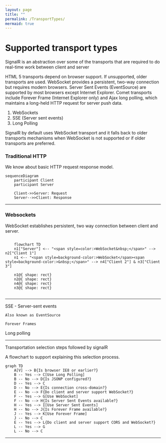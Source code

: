 ```yaml
---
layout: page
title: ""
permalink: /TransportTypes/
mermaid: true
---
```


# Supported transport types 

SignalR is an abstraction over some of the transports that are required to do real-time work between client and server

HTML 5 transports depend on browser support. If unsupported, older transports are used. WebSocket provides a persistent, two-way connection but requires modern browsers. Server Sent Events (EventSource) are supported by most browsers except Internet Explorer. Comet transports include Forever Frame (Internet Explorer only) and Ajax long polling, which maintains a long-held HTTP request for server push data.

1. WebSockets
2. SSE (Server sent events)
3. Long Polling 

SignalR by default uses WebSocket transport and it falls back to older transports mechanisms when WebSocket is not supported or if older transports are preferred.


### Traditional HTTP

We know about basic HTTP request response model. 

```mermaid
sequenceDiagram
    participant Client
    participant Server

    Client->>Server: Request
    Server-->>Client: Response
```
---

### Websockets 

WebSocket establishes persistent, two way connection between client and server. 

```mermaid

    flowchart TD
    n1["Server"] <-- "<span style=color:>WebSocket&nbsp;</span>" --> n2["Client 1"]
    n1 <-- "<span style=background-color:>WebSocket</span><span style=background-color:>&nbsp;</span>" --> n4["Client 2"] & n3["Client 3"]

    n1@{ shape: rect}
    n2@{ shape: rect}
    n4@{ shape: rect}
    n3@{ shape: rect}


```

---


SSE - Server-sent events 

    Also known as EventSource

    Forever Frames

Long polling 


---
Transportation selection steps followed by signalR 

A flowchart to support explaining this selection process. 

```mermaid
graph TD
    A[V] --> B{Is browser IE8 or earlier?}
    B -- Yes --> C[Use Long Polling]
    B -- No --> D{Is JSONP configured?}
    D -- Yes --> C
    D -- No --> E{Is connection cross-domain?}
    E -- No --> F{Do client and server support WebSocket?}
    F -- Yes --> G[Use WebSocket]
    F -- No --> H{Is Server Sent Events available?}
    H -- Yes --> I[Use Server Sent Events]
    H -- No --> J{Is Forever Frame available?}
    J -- Yes --> K[Use Forever Frame]
    J -- No --> C
    E -- Yes --> L{Do client and server support CORS and WebSocket?}
    L -- Yes --> G
    L -- No --> C
```


---